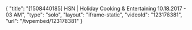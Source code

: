 {
    "title": "[1508440185] HSN | Holiday Cooking & Entertaining 10.18.2017 - 03 AM",
    "type": "solo",
    "layout": "iframe-static",
    "videoId": "123178381",
    "url": "\/tvpembed\/123178381"
}